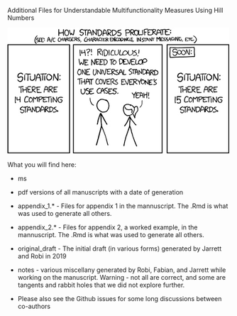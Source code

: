 Additional Files for Understandable Multifunctionality Measures Using Hill Numbers

![](./xkcd_standards.jpg)


What you will find here:

- ms
- pdf versions of all manuscripts with a date of generation

- appendix_1.* - Files for appendix 1 in the mannuscript. The .Rmd is what was used to generate all others.  
  
- appendix_2.* - Files for appendix 2, a worked example, in the mannuscript. The .Rmd is what was used to generate all others.  
  
- original_draft - The initial draft (in various forms) generated by Jarrett and Robi in 2019  
  
- notes - various miscellany generated by Robi, Fabian, and Jarrett while working on the manuscript. Warning - not all are correct, and some are tangents and rabbit holes that we did not explore further.

- Please also see the Github issues for some long discussions between co-authors